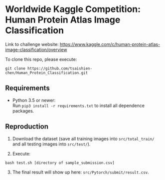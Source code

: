 # Worldwide Kaggle Competition:<br/>Human Protein Atlas Image Classification

Link to challenge website: https://www.kaggle.com/c/human-protein-atlas-image-classification/overview

To clone this repo, please execute:
```
git clone https://github.com/tsaishien-chen/Human_Protein_Classification.git
```

## Requirements
* Python 3.5 or newer:  
  Run `pip3 install -r requirements.txt` to install all dependence packages.

## Reproduction

1. Download the dataset (save all training images into `src/total_train/` and all testing images into `src/test/`).

2. Execute:
```
bash test.sh [directory of sample_submission.csv]
```

3. The final result will show up here: `src/Pytorch/submit/result.csv`.
